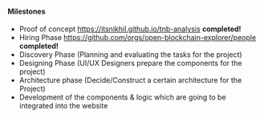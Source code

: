 #### Milestones
- Proof of concept https://itsnikhil.github.io/tnb-analysis **completed!**
- Hiring Phase https://github.com/orgs/open-blockchain-explorer/people **completed!**
- Discovery Phase (Planning and evaluating the tasks for the project)
- Designing Phase (UI/UX Designers prepare the components for the project)
- Architecture phase (Decide/Construct a certain architecture for the Project)
- Development of the components & logic which are going to be integrated into the website
